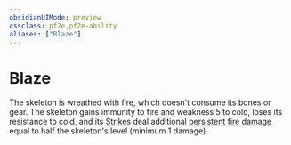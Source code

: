 ```yaml
---
obsidianUIMode: preview
cssclass: pf2e,pf2e-ability
aliases: ["Blaze"]
---
```

# Blaze

The skeleton is wreathed with fire, which doesn't consume its bones or gear. The skeleton gains immunity to fire and weakness 5 to cold, loses its resistance to cold, and its [Strikes](../actions/strike.md) deal additional [persistent fire damage](../conditions.md#Persistent%20Damage) equal to half the skeleton's level (minimum 1 damage).